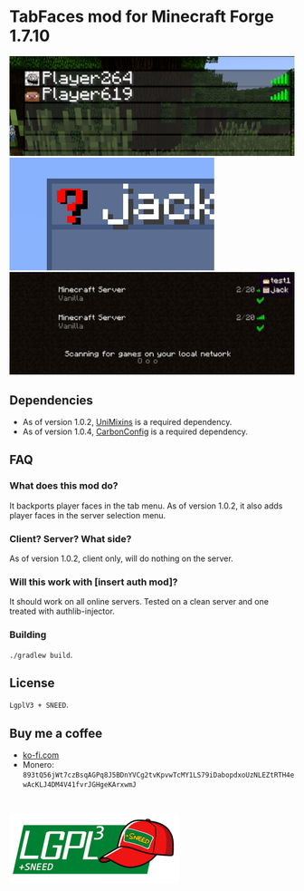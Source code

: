# TabFaces mod for Minecraft Forge 1.7.10

![screeenshot1](images/screenshot1.png) ![screeenshot2](images/screenshot2.png)
![screeenshot2](images/screenshot3.png)

## Dependencies

* As of version 1.0.2, [UniMixins](https://modrinth.com/mod/unimixins) is a required dependency.
* As of version 1.0.4, [CarbonConfig](https://modrinth.com/mod/carbon-config) is a required dependency.

## FAQ
### What does this mod do?

It backports player faces in the tab menu. As of version 1.0.2, it also adds player faces in the server selection menu.

### Client? Server? What side?

As of version 1.0.2, client only, will do nothing on the server.

### Will this work with [insert auth mod]?

It should work on all online servers. Tested on a clean server and one treated with authlib-injector.

### Building

`./gradlew build`.

## License

`LgplV3 + SNEED`.

## Buy me a coffee

* [ko-fi.com](ko-fi.com/jackisasubtlejoke)
* Monero: `893tQ56jWt7czBsqAGPq8J5BDnYVCg2tvKpvwTcMY1LS79iDabopdxoUzNLEZtRTH4ewAcKLJ4DM4V41fvrJGHgeKArxwmJ`

<br>

![license](images/lgplsneed_small.png)
